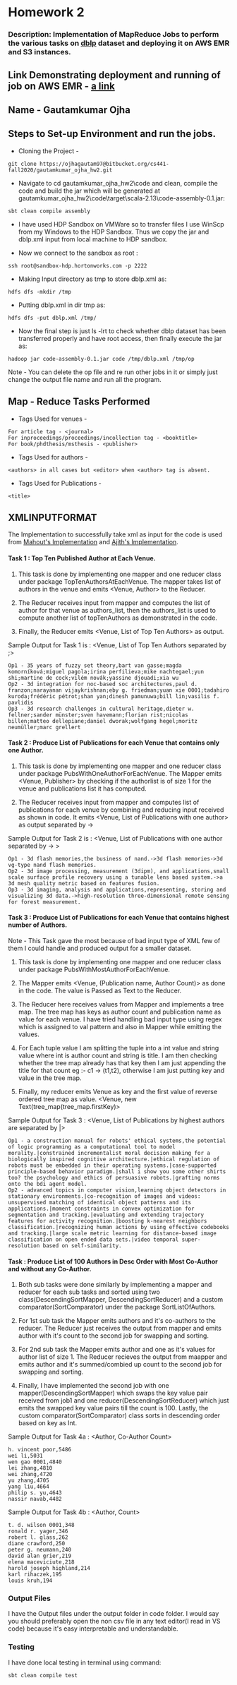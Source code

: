 # Homework 2
### Description: Implementation of MapReduce Jobs to perform the various tasks on [dblp](https://dblp.uni-trier.de/xml/) dataset and deploying it on AWS EMR and S3 instances.

## Link Demonstrating deployment  and running of job on AWS EMR - [a link](https://www.youtube.com/watch?v=Bf9jDGrR2IQ&lc=UgwukfyrfNnX-BotE094AaABAg)

## Name - Gautamkumar Ojha 

## Steps to Set-up Environment and run the jobs.

* Cloning the Project -
 
```git clone https://ojhagautam97@bitbucket.org/cs441-fall2020/gautamkumar_ojha_hw2.git```


* Navigate to cd gautamkumar_ojha_hw2\code and clean, compile the code and build the jar which will be generated at gautamkumar_ojha_hw2\code\target\scala-2.13\code-assembly-0.1.jar:

```sbt clean compile assembly```

* I have used HDP Sandbox on VMWare so to transfer files I use WinScp from my Windows to the HDP Sandbox. Thus we copy the jar and dblp.xml input from local machine to HDP sandbox.

* Now we connect to the sandbox as root :

```ssh root@sandbox-hdp.hortonworks.com -p 2222```

* Making Input directory as tmp to store dblp.xml as:

```hdfs dfs -mkdir /tmp```

* Putting dblp.xml in dir tmp as:

```hdfs dfs -put dblp.xml /tmp/```

* Now the final step is just ls -lrt to check whether dblp dataset has been transferred properly and have root access, then finally execute the jar as:

```hadoop jar code-assembly-0.1.jar code /tmp/dblp.xml /tmp/op```

Note - You can delete the op file and re run other jobs in it or simply just change the output file name and run all the program.

## Map - Reduce Tasks Performed

* Tags Used for venues -

```
For article tag - <journal>
For inproceedings/proceedings/incollection tag - <booktitle>
For book/phdthesis/msthesis - <publisher>
```

* Tags Used for authors -

```
<authors> in all cases but <editor> when <author> tag is absent.
```

* Tags Used for Publications - 

```
<title>
```

## XMLINPUTFORMAT

The Implementation to successfully take xml as input for the code is used from [Mahout's Implementation](https://github.com/apache/crunch/blob/master/crunch-core/src/main/java/org/apache/crunch/io/text/xml/XmlInputFormat.java) and 
[Ajith's Implementation](https://github.com/ajithnair20/DBLPMapReduce/blob/master/src/main/java/mapreduceinputformat/XmlInputFormatWithMultipleTags.java).



#### Task 1 : Top Ten Published Author at Each Venue.

1. This task is done by implementing one mapper and one reducer class under package TopTenAuthorsAtEachVenue. The mapper takes list of authors in the venue and emits 
<Venue, Author> to the Reducer.

2. The Reducer receives input from mapper and computes the list of author for that venue as authors_list, then the authors_list is used to compute another list of topTenAuthors as 
demonstrated in the code.

3. Finally, the Reducer emits <Venue, List of Top Ten Authors> as output.

Sample Output for Task 1 is : <Venue, List of Top Ten Authors separated by ;> 

```
Op1 - 35 years of fuzzy set theory,bart van gasse;magda komorníková;miguel pagola;irina perfilieva;mike nachtegael;yun shi;martine de cock;vilém novák;yassine djouadi;xia wu
Op2 - 3d integration for noc-based soc architectures,paul d. franzon;narayanan vijaykrishnan;eby g. friedman;yuan xie 0001;tadahiro kuroda;frédéric pétrot;shan yan;dinesh pamunuwa;bill lin;vasilis f. pavlidis
Op3 - 3d research challenges in cultural heritage,dieter w. fellner;sander münster;sven havemann;florian rist;nicolas billen;matteo dellepiane;daniel dworak;wolfgang hegel;moritz neumüller;marc grellert
```


#### Task 2 : Produce List of Publications for each Venue that contains only one Author.

1. This task is done by implementing one mapper and one reducer class under package PubsWithOneAuthorForEachVenue. The Mapper emits <Venue, Publisher> by checking if the authorlist is of size 1 
for the venue and publications list it has computed.

2. The Reducer receives input from mapper and computes list of publications for each venue by combining and reducing input received as shown in code.
It emits <Venue, List of Publications with one author>  as output separated by -> 

Sample Output for Task 2 is : <Venue, List of Publications with one author separated by ->  >

```
Op1 - 3d flash memories,the business of nand.->3d flash memories->3d vg-type nand flash memories.
Op2 - 3d image processing, measurement (3dipm), and applications,small scale surface profile recovery using a tunable lens based system.->a 3d mesh quality metric based on features fusion.
Op3 - 3d imaging, analysis and applications,representing, storing and visualizing 3d data.->high-resolution three-dimensional remote sensing for forest measurement.
```

#### Task 3 : Produce List of Publications for each Venue that contains highest number of Authors.

Note - This Task gave the most because of bad input type of XML few of them I could handle and produced output for a smaller dataset.

1. This task is done by implementing one mapper and one reducer class under package PubsWithMostAuthorForEachVenue.

2. The Mapper emits <Venue, (Publication name, Author Count)> as done in the code. The value is Passed as Text to the Reducer.

3. The Reducer here receives values from Mapper and implements a tree map. The tree map has keys as author count and publication name as value for each venue.
I have tried handling bad input type using regex which is assigned to val pattern and also in Mapper while emitting the values.

4. For Each tuple value I am splitting the tuple into a int value and string value where int is author count and string is title. I am then checking
whether the tree map already has that key then I am just appending the title for that count eg :- c1 -> (t1,t2), otherwise I am just putting key and value in the tree map.

5. Finally, my reducer emits Venue as key and the first value of reverse ordered tree map as value. <Venue, new Text(tree_map(tree_map.firstKey)>

Sample Output for Task 3 :  <Venue, List of Publications by highest authors are separated by |>

```
Op1 - a construction manual for robots' ethical systems,the potential of logic programming as a computational tool to model morality.|constrained incrementalist moral decision making for a biologically inspired cognitive architecture.|ethical regulation of robots must be embedded in their operating systems.|case-supported principle-based behavior paradigm.|shall i show you some other shirts too? the psychology and ethics of persuasive robots.|grafting norms onto the bdi agent model.
Op2 - advanced topics in computer vision,learning object detectors in stationary environments.|co-recognition of images and videos: unsupervised matching of identical object patterns and its applications.|moment constraints in convex optimization for segmentation and tracking.|evaluating and extending trajectory features for activity recognition.|boosting k-nearest neighbors classification.|recognizing human actions by using effective codebooks and tracking.|large scale metric learning for distance-based image classification on open ended data sets.|video temporal super-resolution based on self-similarity.
```

#### Task  : Produce List of 100 Authors in Desc Order with Most Co-Author and without any Co-Author.

1. Both sub tasks were done similarly by implementing a mapper and reducer for each sub tasks and sorted using two class(DescendingSortMapper, DescendingSortReducer) and a custom comparator(SortComparator) under the package SortListOfAuthors.

2. For 1st sub task the Mapper emits authors and it's co-authors to the reducer. The Reducer just receives the output from mapper and emits author with it's count to the second job for swapping and sorting.

3. For 2nd sub task the Mapper emits author and one as it's values for author list of size 1. The Reducer recieves the output from maapper and emits author and it's summed/combied up count to the second job for swapping and sorting.

4. Finally, I have implemented the second job with one mapper(DescendingSortMapper) which swaps the key value pair received from job1 and one reducer(DescendingSortReducer) which just emits the swapped key value pairs till the count is 100. 
Lastly, the custom comparator(SortComparator) class sorts in descending order based on key as Int.

Sample Output for Task 4a : <Author, Co-Author Count>

```
h. vincent poor,5486
wei li,5031
wen gao 0001,4840
lei zhang,4810
wei zhang,4720
yu zhang,4705
yang liu,4664
philip s. yu,4643
nassir navab,4482
```

Sample Output for Task 4b : <Author, Count>


```
t. d. wilson 0001,348
ronald r. yager,346
robert l. glass,262
diane crawford,250
peter g. neumann,240
david alan grier,219
elena maceviciute,218
harold joseph highland,214
karl rihaczek,195
louis kruh,194
```


### Output Files

I have the Output files under the output folder in code folder. I would say you should preferably open the non csv file in any
text editor(I read in VS code) because it's easy interpretable and understandable.

### Testing 

I have done local testing in terminal using command:

```
sbt clean compile test
```

























